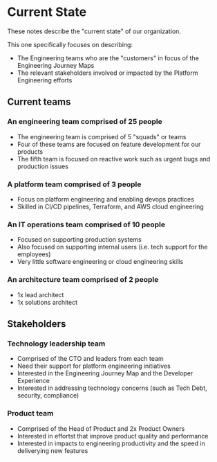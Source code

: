 # Current State

These notes describe the "current state" of our organization. 

This one specifically focuses on describing:
* The Engineering teams who are the "customers" in focus of the Engineering Journey Maps
* The relevant stakeholders involved or impacted by the Platform Engineering efforts

## Current teams

### An engineering team comprised of 25 people
* The engineering team is comprised of 5 "squads" or teams
* Four of these teams are focused on feature development for our products
* The fifth team is focused on reactive work such as urgent bugs and production issues

### A platform team comprised of 3 people
* Focus on platform engineering and enabling devops practices
* Skilled in CI/CD pipelines, Terraform, and AWS cloud engineering

### An IT operations team comprised of 10 people
* Focused on supporting production systems
* Also focused on supporting internal users (i.e. tech support for the employees)
* Very little software engineering or cloud engineering skills

### An architecture team comprised of 2 people
* 1x lead architect
* 1x solutions architect

## Stakeholders

### Technology leadership team
* Comprised of the CTO and leaders from each team
* Need their support for platform engineering initiatives
* Interested in the Engineering Journey Map and the Developer Experience
* Interested in addressing technology concerns (such as Tech Debt, security, compliance)

### Product team
* Comprised of the Head of Product and 2x Product Owners
* Interested in effortst that improve product quality and performance
* Interested in impacts to engineering productivity and the speed in deliverying new features
